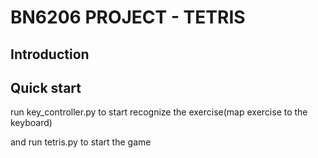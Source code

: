 # BN6206 PROJECT - TETRIS

## Introduction

## Quick start

run key_controller.py to start recognize the exercise(map exercise to the keyboard)

and run tetris.py to start the game